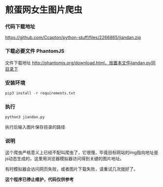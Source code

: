 # 煎蛋网女生图片爬虫
### 代码下载地址
https://github.com/Ccapton/python-stuff/files/2266865/jiandan.zip

### 下载必要文件 PhantomJS
文件下载地址 http://phantomjs.org/download.html，放置本文件jiandan.py同目录下
### 安装环境
```python
pip3 install -r requirements.txt
```
### 执行
```python
python3 jiandan.py 
```
执行后输入图片保存目录的路径
### 说明
这个爬虫严格意义上已经不配叫爬虫了，它很慢，毕竟目标网站的img指向地址是js动态生成的，这里用浏览器模拟器访问得到关键的图片地址。

有时模拟器会访问网页失败，或者图片下载失败，请重试几次就好了。

**这个程序已停止维护，代码仅供参考**

